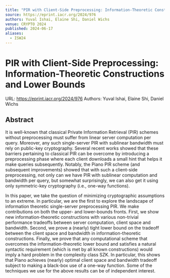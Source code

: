 ```yaml
---
title: "PIR with Client-Side Preprocessing: Information-Theoretic Constructions and Lower Bounds"
source: https://eprint.iacr.org/2024/976
authors: Yuval Ishai, Elaine Shi, Daniel Wichs
venue: CRYPTO 2024
published: 2024-06-17
aliases:
  - ISW24
---
```

# PIR with Client-Side Preprocessing: Information-Theoretic Constructions and Lower Bounds
URL: https://eprint.iacr.org/2024/976
Authors: Yuval Ishai, Elaine Shi, Daniel Wichs

## Abstract
It is well-known that classical Private Information Retrieval (PIR) schemes without preprocessing must suffer from linear server computation per query. Moreover, any such single-server PIR with sublinear bandwidth must rely on public-key cryptography. Several recent works showed that these barriers pertaining to classical PIR can be overcome by introducing a preprocessing phase where each client downloads a small hint that helps it make queries subsequently. Notably, the Piano PIR scheme (and subsequent improvements) showed that with such a client-side preprocessing, not only can we have PIR with sublinear computation and bandwidth per query, but somewhat surprisingly, we can also get it using only symmetric-key cryptography (i.e., one-way functions).

In this paper, we take the question of minimizing cryptographic assumptions to an extreme. In particular, we are the first to explore the landscape of information theoretic single-server preprocessing PIR. We make contributions on both the upper- and lower-bounds fronts. First, we show new information-theoretic constructions with various non-trivial performance tradeoffs between server computation, client space and bandwidth. Second, we prove a (nearly) tight lower bound on the tradeoff between the client space and bandwidth in information-theoretic constructions. Finally, we prove that any computational scheme that overcomes the information-theoretic lower bound and satisfies a natural syntactic requirement (which is met by all known constructions) would imply a hard problem in the complexity class SZK. In particular, this shows that Piano achieves (nearly) optimal client space and bandwidth tradeoff subject to making a black-box use of a one-way function. Some of the techniques we use for the above results can be of independent interest.